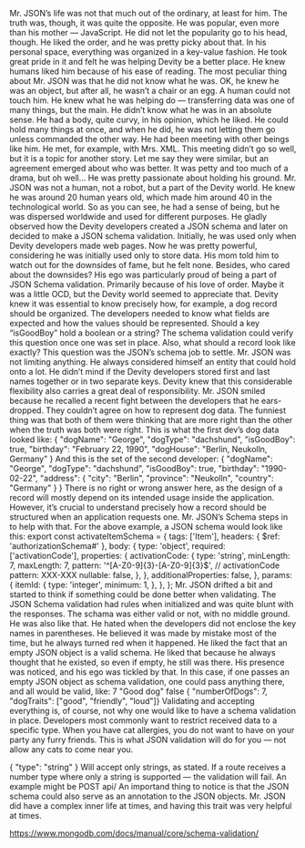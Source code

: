 Mr. JSON’s life was not that much out of the ordinary, at least for him. The truth was, though, it was quite the opposite. He was popular, even more than his mother — JavaScript. He did not let the popularity go to his head, though. He liked the order, and he was pretty picky about that. In his personal space, everything was organized in a key-value fashion. He took great pride in it and felt he was helping Devity be a better place. He knew humans liked him because of his ease of reading. 
The most peculiar thing about Mr. JSON was that he did not know what he was. OK, he knew he was an object, but after all, he wasn’t a chair or an egg. A human could not touch him. He knew what he was helping do — transferring data was one of many things, but the main. He didn’t know what he was in an absolute sense. He had a body, quite curvy, in his opinion, which he liked. He could hold many things at once, and when he did, he was not letting them go unless commanded the other way. 
He had been meeting with other beings like him. He met, for example, with Mrs. XML. This meeting didn’t go so well, but it is a topic for another story. Let me say they were similar, but an agreement emerged about who was better. It was petty and too much of a drama, but oh well… He was pretty passionate about holding his ground.
Mr. JSON was not a human, not a robot, but a part of the Devity world. He knew he was around 20 human years old, which made him around 40 in the technological world. So as you can see, he had a sense of being, but he was dispersed worldwide and used for different purposes. 
He gladly observed how the Devity developers created a JSON schema and later on decided to make a JSON schema validation. Initially, he was used only when Devity developers made web pages. Now he was pretty powerful, considering he was initially used only to store data. 
His mom told him to watch out for the downsides of fame, but he felt none. Besides, who cared about the downsides? His ego was particularly proud of being a part of JSON Schema validation. Primarily because of his love of order. Maybe it was a little OCD, but the Devity world seemed to appreciate that. 
Devity knew it was essential to know precisely how, for example, a dog record should be organized. The developers needed to know what fields are expected and how the values should be represented. Should a key “isGoodBoy” hold a boolean or a string? The schema validation could verify this question once one was set in place. Also, what should a record look like exactly? This question was the JSON’s schema job to settle. 
Mr. JSON was not limiting anything. He always considered himself an entity that could hold onto a lot. He didn’t mind if the Devity developers stored first and last names together or in two separate keys. Devity knew that this considerable flexibility also carries a great deal of responsibility.
Mr. JSON smiled because he recalled a recent fight between the developers that he ears-dropped. They couldn’t agree on how to represent dog data. The funniest thing was that both of them were thinking that are more right than the other when the truth was both were right. 
This is what the first dev’s dog data looked like:
{
  "dogName": "George",
  "dogType": "dachshund",
  "isGoodBoy": true,
  "birthday": "February 22, 1990",
  "dogHouse": "Berlin, Neukolln, Germany"
}
And this is the set of the second developer:
{
  "dogName": "George",
  "dogType": "dachshund",
  "isGoodBoy": true,
  "birthday": "1990-02-22",
  "address": {
    "city": "Berlin",
    "province": "Neukolln",
    "country": "Germany"
  }
}
There is no right or wrong answer here, as the design of a record will mostly depend on its intended usage inside the application. However, it’s crucial to understand precisely how a record should be structured when an application requests one. Mr. JSON’s Schema steps in to help with that. For the above example, a JSON schema would look like this:
export const activateItemSchema = {
  tags: ['Item'],
  headers: { $ref: 'authorizationSchema#' },
  body: {
    type: 'object',
    required: ['activationCode'],
    properties: {
      activationCode: {
        type: 'string',
        minLength: 7,
        maxLength: 7,
        pattern: '^[A-Z0-9]{3}-[A-Z0-9]{3}$', // activationCode pattern: XXX-XXX
        nullable: false,
      },
    },
    additionalProperties: false,
  },
  params: {
    itemId: {
      type: 'integer',
      minimum: 1,
    },
  },
};
Mr. JSON drifted a bit and started to think if something could be done better when validating. The JSON Schema validation had rules when initialized and was quite blunt with the responses. The schama was either valid or not, with no middle ground. He was also like that. He hated when the developers did not enclose the key names in parentheses. He believed it was made by mistake most of the time, but he always turned red when it happened.
He liked the fact that an empty JSON object is a valid schema. He liked that because he always thought that he existed, so even if empty, he still was there. His presence was noticed, and his ego was tickled by that. In this case, if one passes an empty JSON object as schema validation, one could pass anything there, and all would be valid, like:
7 
"Good dog"
false
{ "numberOfDogs": 7, "dogTraits": ["good", "friendly", "loud"]}
Validating and accepting everything is, of course, not why one would like to have a schema validation in place. Developers most commonly want to restrict received data to a specific type. When you have cat allergies, you do not want to have on your party any furry friends. This is what JSON validation will do for you — not allow any cats to come near you. 

{ "type": "string" }
Will accept only strings, as stated. If a route receives a number type where only a string is supported — the validation will fail. An example might be POST api/
An importand thing to notice is that the JSON schema could also serve as an annotation to the JSON objects. Mr. JSON did have a complex inner life at times, and having this trait was very helpful at times. 


https://www.mongodb.com/docs/manual/core/schema-validation/


